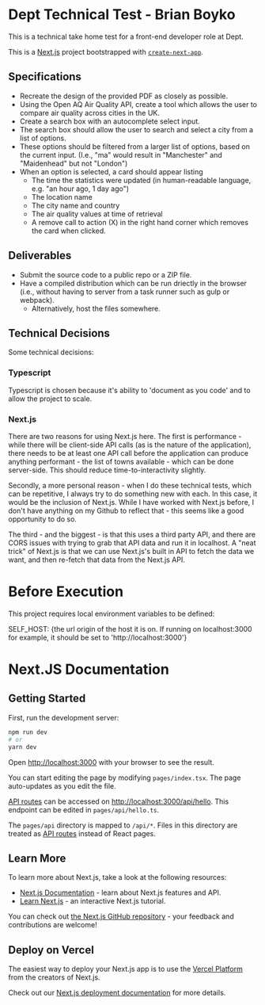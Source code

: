 # Dept Technical Test - Brian Boyko

This is a technical take home test for a front-end developer role at Dept. 

This is a [Next.js](https://nextjs.org/) project bootstrapped with [`create-next-app`](https://github.com/vercel/next.js/tree/canary/packages/create-next-app).

## Specifications 

* Recreate the design of the provided PDF as closely as possible.
* Using the Open AQ Air Quality API, create a tool which allows the user to compare air quality across cities in the UK. 
* Create a search box with an autocomplete select input. 
* The search box should allow the user to search and select a city from a list of options. 
* These options should be filtered from a larger list of options, based on the current input. (I.e., "ma" would result in "Manchester" and "Maidenhead" but not "London")
* When an option is selected, a card should appear listing
  * The time the statistics were updated (in human-readable language, e.g. "an hour ago, 1 day ago")
  * The location name
  * The city name and country
  * The air quality values at time of retrieval
  * A remove call to action (X) in the right hand corner which removes the card when clicked. 

## Deliverables

* Submit the source code to a public repo or a ZIP file. 
* Have a compiled distribution which can be run driectly in the browser (i.e., without having to server from a task runner such as gulp or webpack). 
  * Alternatively, host the files somewhere. 

## Technical Decisions

Some technical decisions: 

### Typescript

Typescript is chosen because it's ability to 'document as you code' and to allow the project to scale.  

### Next.js

There are two reasons for using Next.js here. The first is performance - while there will be client-side API calls (as is the nature of the application), there needs to be at least one API call before the application can produce anything performant - the list of towns available - which can be done server-side. This should reduce time-to-interactivity slightly. 

Secondly, a more personal reason - when I do these technical tests, which can be repetitive, I always try to do something new with each. In this case, it would be the inclusion of Next.js.  While I have worked with Next.js before, I don't have anything on my Github to reflect that - this seems like a good opportunity to do so. 

The third - and the biggest - is that this uses a third party API, and there are CORS issues with trying to grab that API data and run it in localhost.  A "neat trick" of Next.js is that we can use Next.js's built in API to fetch the data we want, and then re-fetch that data from the Next.js API.  


# Before Execution

This project requires local environment variables to be defined:

SELF_HOST: {the url origin of the host it is on. If running on localhost:3000 for example, it should be set to 'http://localhost:3000'}
# Next.JS Documentation

## Getting Started

First, run the development server:

```bash
npm run dev
# or
yarn dev
```

Open [http://localhost:3000](http://localhost:3000) with your browser to see the result.

You can start editing the page by modifying `pages/index.tsx`. The page auto-updates as you edit the file.

[API routes](https://nextjs.org/docs/api-routes/introduction) can be accessed on [http://localhost:3000/api/hello](http://localhost:3000/api/hello). This endpoint can be edited in `pages/api/hello.ts`.

The `pages/api` directory is mapped to `/api/*`. Files in this directory are treated as [API routes](https://nextjs.org/docs/api-routes/introduction) instead of React pages.

## Learn More

To learn more about Next.js, take a look at the following resources:

- [Next.js Documentation](https://nextjs.org/docs) - learn about Next.js features and API.
- [Learn Next.js](https://nextjs.org/learn) - an interactive Next.js tutorial.

You can check out [the Next.js GitHub repository](https://github.com/vercel/next.js/) - your feedback and contributions are welcome!

## Deploy on Vercel

The easiest way to deploy your Next.js app is to use the [Vercel Platform](https://vercel.com/new?utm_medium=default-template&filter=next.js&utm_source=create-next-app&utm_campaign=create-next-app-readme) from the creators of Next.js.

Check out our [Next.js deployment documentation](https://nextjs.org/docs/deployment) for more details.
